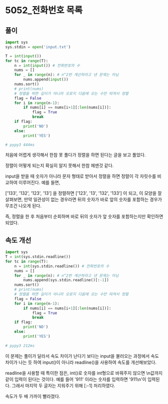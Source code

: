 # 5052_전화번호 목록

## 풀이

```python
import sys
sys.stdin = open('input.txt')

T = int(input())
for tc in range(T):
    n = int(input()) # 전화번호의 수
    nums = []
    for _ in range(n): # n^2번 계산하라고 낸 문제는 아님
        nums.append(input())
    nums.sort()
    # print(nums)
    # 정렬을 하면 길이가 아니라 오로지 다음에 오는 수만 따져서 정렬
    flag = False
    for i in range(n-1):
        if nums[i] == nums[i+1][:len(nums[i])]:
            flag = True
            break
    if flag:
        print('NO')
    else:
        print('YES')

# pypy3 444ms
```

처음에 어렵게 생각해서 한참 못 풀다가 정렬을 하면 된다는 글을 보고 풀었다.

정렬이 어떻게 되는지 확실히 알지 못해서 한참 헤맨것 같다.

input을 받을 때 숫자가 아니라 문자 형태로 받아서 정렬을 하면 정렬이 각 자릿수를 비교하여 이루어진다. 예를 들면,

['133', '132', '123', '13'] 을 정렬하면 ['123', '13', '132', '133'] 이 되고, 이 모양을 잘 살펴보면, 만약 일관성이 없는 경우라면  뒤의 숫자가 바로 앞의 숫자를 포함하는 경우가 무조건 나오게 된다.

즉, 정렬을 한 후 처음부터 순회하며 바로 뒤의 숫자가 앞 숫자를 포함하는지만 확인하면 되었다.



## 속도 개선

```python
import sys
T = int(sys.stdin.readline())
for tc in range(T):
    n = int(sys.stdin.readline()) # 전화번호의 수
    nums = []
    for _ in range(n): # n^2번 계산하라고 낸 문제는 아님
        nums.append(sys.stdin.readline()[:-1])
    nums.sort()
    # print(nums)
    # 정렬을 하면 길이가 아니라 오로지 다음에 오는 수만 따져서 정렬
    flag = False
    for i in range(n-1):
        if nums[i] == nums[i+1][:len(nums[i])]:
            flag = True
            break
    if flag:
        print('NO')
    else:
        print('YES')
        
# pypy3 212ms
```

이 문제는 풀이가 달라서 속도 차이가 난다기 보다는 input을 불러오는 과정에서 속도 차이가 나는 듯 하여 input()이 아니라 readline()을 사용하여 속도를 개선해보았다.

readline을 사용할 때 특이한 점은, int()로 숫자를 int형으로 바꿔주지 않으면 \n값까지 같이 입력이 된다는 것이다. 예를 들어 '911' 이라는 숫자를 입력하면 '911\n'이 입력된다. 그래서 마지막 두 글자는 지워주기 위해 [:-1] 처리하였다.

속도가 두 배 가까이 빨라졌다.

 


